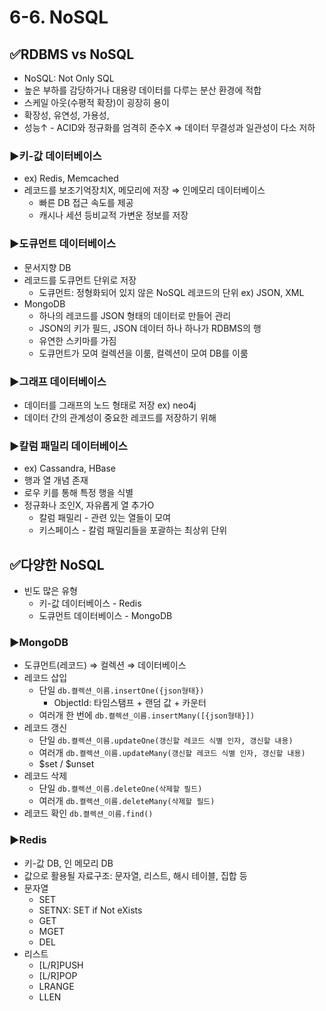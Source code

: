 # 6-6. NoSQL
## ✅RDBMS vs NoSQL
- NoSQL: Not Only SQL
- 높은 부하를 감당하거나 대용량 데이터를 다루는 분산 환경에 적합
- 스케일 아웃(수평적 확장)이 굉장히 용이
- 확장성, 유연성, 가용성, 
- 성능↑ - ACID와 정규화를 엄격히 준수X ⇒ 데이터 무결성과 일관성이 다소 저하

### ▶️키-값 데이터베이스
- ex) Redis, Memcached
- 레코드를 보조기억장치X, 메모리에 저장 ⇒ 인메모리 데이터베이스
  - 빠른 DB 접근 속도를 제공
  - 캐시나 세션 등비교적 가변운 정보를 저장 
### ▶️도큐먼트 데이터베이스
- 문서지향 DB 
- 레코드를 도큐먼트 단위로 저장
  - 도큐먼트: 정형화되어 있지 않은 NoSQL 레코드의 단위 ex) JSON, XML
- MongoDB
  - 하나의 레코드를 JSON 형태의 데이터로 만들어 관리
  - JSON의 키가 필드, JSON 데이터 하나 하나가 RDBMS의 행
  - 유연한 스키마를 가짐
  - 도큐먼트가 모여 컬렉션을 이룸, 컬렉션이 모여 DB를 이룸
### ▶️그래프 데이터베이스
- 데이터를 그래프의 노드 형태로 저장 ex) neo4j
- 데이터 간의 관계성이 중요한 레코드를 저장하기 위해
### ▶️칼럼 패밀리 데이터베이스
- ex) Cassandra, HBase
- 행과 열 개념 존재
- 로우 키를 통해 특정 행을 식별
- 정규화나 조인X, 자유롭게 열 추가O
  - 칼럼 패밀리 - 관련 있는 열들이 모여
  - 키스페이스 - 칼럼 패밀리들을 포괄하는 최상위 단위
  
## ✅다양한 NoSQL
- 빈도 많은 유형
  - 키-값 데이터베이스 - Redis
  - 도큐먼트 데이터베이스 - MongoDB
### ▶️MongoDB
- 도큐먼트(레코드) ⇒ 컬렉션 ⇒ 데이터베이스
- 레코드 삽입
  - 단일
    `db.켤렉션_이름.insertOne({json형태})`
    - ObjectId: 타임스탬프 + 랜덤 값 + 카운터
  - 여러개 한 번에
    `db.켤렉션_이름.insertMany([{json형태}])`
- 레코드 갱신
  - 단일
    `db.켤렉션_이름.updateOne(갱신할 레코드 식별 인자, 갱신할 내용)`
  - 여러개 
    `db.켤렉션_이름.updateMany(갱신할 레코드 식별 인자, 갱신할 내용)`
  - $set / $unset
- 레코드 삭제
  - 단일
    `db.켤렉션_이름.deleteOne(삭제할 필드)`
  - 여러개 
    `db.켤렉션_이름.deleteMany(삭제할 필드)`
- 레코드 확인
  `db.켤렉션_이름.find()`

### ▶️Redis
- 키-값 DB, 인 메모리 DB
- 값으로 활용될 자료구조: 문자열, 리스트, 해시 테이블, 집합 등
- 문자열
  - SET
  - SETNX: SET if Not eXists
  - GET
  - MGET
  - DEL
- 리스트
  - [L/R]PUSH
  - [L/R]POP
  - LRANGE
  - LLEN
